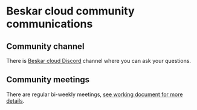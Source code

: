 # Beskar cloud community communications

## Community channel
There is [Beskar cloud Discord](https://discord.gg/VjNvhfQd7N) channel where you can ask your questions.

## Community meetings
There are regular bi-weekly meetings, [see working document for more details](https://docs.google.com/document/d/1XWV80e05FNJBcoyT9KNiCFCe7i5_18LtaPsNe_-FcK4).

